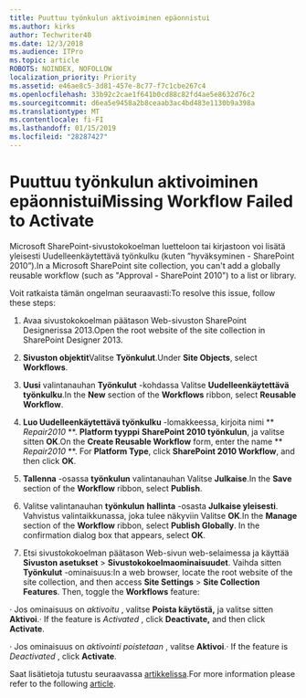 ```yaml
---
title: Puuttuu työnkulun aktivoiminen epäonnistui
ms.author: kirks
author: Techwriter40
ms.date: 12/3/2018
ms.audience: ITPro
ms.topic: article
ROBOTS: NOINDEX, NOFOLLOW
localization_priority: Priority
ms.assetid: e46ae8c5-3d81-457e-8c77-f7c1cbe267c4
ms.openlocfilehash: 33b92c2cae1f641b0cd88c82fd4ae5e8632d76c2
ms.sourcegitcommit: d6ea5e9458a2b8ceaab3ac4bd483e1130b9a398a
ms.translationtype: MT
ms.contentlocale: fi-FI
ms.lasthandoff: 01/15/2019
ms.locfileid: "28287427"
---
```

# <a name="missing-workflow-failed-to-activate"></a><span data-ttu-id="bb4ed-102">Puuttuu työnkulun aktivoiminen epäonnistui</span><span class="sxs-lookup"><span data-stu-id="bb4ed-102">Missing Workflow Failed to Activate</span></span>

<span data-ttu-id="bb4ed-103">Microsoft SharePoint-sivustokokoelman luetteloon tai kirjastoon voi lisätä yleisesti Uudelleenkäytettävä työnkulku (kuten ”hyväksyminen - SharePoint 2010”).</span><span class="sxs-lookup"><span data-stu-id="bb4ed-103">In a Microsoft SharePoint site collection, you can't add a globally reusable workflow (such as "Approval - SharePoint 2010") to a list or library.</span></span>
  
<span data-ttu-id="bb4ed-104">Voit ratkaista tämän ongelman seuraavasti:</span><span class="sxs-lookup"><span data-stu-id="bb4ed-104">To resolve this issue, follow these steps:</span></span> 
  
1. <span data-ttu-id="bb4ed-105">Avaa sivustokokoelman päätason Web-sivuston SharePoint Designerissa 2013.</span><span class="sxs-lookup"><span data-stu-id="bb4ed-105">Open the root website of the site collection in SharePoint Designer 2013.</span></span>
  
2. <span data-ttu-id="bb4ed-106">**Sivuston objektit**Valitse **Työnkulut**.</span><span class="sxs-lookup"><span data-stu-id="bb4ed-106">Under **Site Objects**, select **Workflows**.</span></span> 
  
3. <span data-ttu-id="bb4ed-107">**Uusi** valintanauhan **Työnkulut** -kohdassa Valitse **Uudelleenkäytettävä työnkulku**.</span><span class="sxs-lookup"><span data-stu-id="bb4ed-107">In the **New** section of the **Workflows** ribbon, select **Reusable Workflow**.</span></span> 
  
4. <span data-ttu-id="bb4ed-p101">**Luo Uudelleenkäytettävä työnkulku** -lomakkeessa, kirjoita nimi \*\* *Repair2010* \*\*. **Platform tyyppi** **SharePoint 2010 työnkulun**, ja valitse sitten **OK**.</span><span class="sxs-lookup"><span data-stu-id="bb4ed-p101">On the **Create Reusable Workflow** form, enter the name \*\* *Repair2010* \*\*. For **Platform Type**, click **SharePoint 2010 Workflow**, and then click **OK**.</span></span> 
  
1. <span data-ttu-id="bb4ed-110">**Tallenna** -osassa **työnkulun** valintanauhan Valitse **Julkaise**.</span><span class="sxs-lookup"><span data-stu-id="bb4ed-110">In the **Save** section of the **Workflow** ribbon, select **Publish**.</span></span> 
  
2. <span data-ttu-id="bb4ed-p102">Valitse valintanauhan **työnkulun** **hallinta** -osasta **Julkaise yleisesti**. Vahvistus valintaikkunassa, joka tulee näkyviin Valitse **OK**.</span><span class="sxs-lookup"><span data-stu-id="bb4ed-p102">In the **Manage** section of the **Workflow** ribbon, select **Publish Globally**. In the confirmation dialog box that appears, select **OK**.</span></span> 
  
3. <span data-ttu-id="bb4ed-p103">Etsi sivustokokoelman päätason Web-sivun web-selaimessa ja käyttää **Sivuston asetukset** \> **Sivustokokoelmaominaisuudet**. Vaihda sitten **Työnkulut** -ominaisuus:</span><span class="sxs-lookup"><span data-stu-id="bb4ed-p103">In a web browser, locate the root website of the site collection, and then access **Site Settings** \> **Site Collection Features**. Then, toggle the **Workflows** feature:</span></span> 
  
<span data-ttu-id="bb4ed-115">· Jos ominaisuus on *aktivoitu* , valitse **Poista käytöstä,** ja valitse sitten **Aktivoi**.</span><span class="sxs-lookup"><span data-stu-id="bb4ed-115">· If the feature is  *Activated*  , click **Deactivate,** and then click **Activate**.</span></span> 
  
<span data-ttu-id="bb4ed-116">· Jos ominaisuus on *aktivointi poistetaan* , valitse **Aktivoi**.</span><span class="sxs-lookup"><span data-stu-id="bb4ed-116">· If the feature is  *Deactivated*  , click **Activate**.</span></span> 
  
<span data-ttu-id="bb4ed-117">Saat lisätietoja tutustu seuraavassa [artikkelissa](https://go.microsoft.com/fwlink/?linkid=2047770&amp;clcid=0x409).</span><span class="sxs-lookup"><span data-stu-id="bb4ed-117">For more information please refer to the following [article](https://go.microsoft.com/fwlink/?linkid=2047770&amp;clcid=0x409).</span></span>
  

